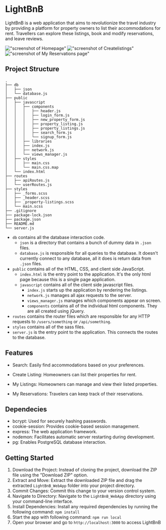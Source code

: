 # LightBnB

LightBnB is a web application that aims to revolutionize the travel industry by providing a platform for property owners to list their accommodations for rent. Travellers can explore these listings, book and modify reservations, and leave reviews.

!["screenshot of Homepage"]()
!["screenshot of Createlistings"]()
!["screenshot of My Reservations page"]()

## Project Structure

```
.
├── db
│   ├── json
│   └── database.js
├── public
│   ├── javascript
│   │   ├── components 
│   │   │   ├── header.js
│   │   │   ├── login_form.js
│   │   │   ├── new_property_form.js
│   │   │   ├── property_listing.js
│   │   │   ├── property_listings.js
│   │   │   ├── search_form.js
│   │   │   └── signup_form.js
│   │   ├── libraries
│   │   ├── index.js
│   │   ├── network.js
│   │   └── views_manager.js
│   ├── styles
│   │   ├── main.css
│   │   └── main.css.map
│   └── index.html
├── routes
│   ├── apiRoutes.js
│   └── userRoutes.js
├── styles  
│   ├── _forms.scss
│   ├── _header.scss
│   ├── _property-listings.scss
│   └── main.scss
├── .gitignore
├── package-lock.json
├── package.json
├── README.md
└── server.js
```

* `db` contains all the database interaction code.
  * `json` is a directory that contains a bunch of dummy data in `.json` files.
  * `database.js` is responsible for all queries to the database. It doesn't currently connect to any database, all it does is return data from `.json` files.
* `public` contains all of the HTML, CSS, and client side JavaScript. 
  * `index.html` is the entry point to the application. It's the only html page because this is a single page application.
  * `javascript` contains all of the client side javascript files.
    * `index.js` starts up the application by rendering the listings.
    * `network.js` manages all ajax requests to the server.
    * `views_manager.js` manages which components appear on screen.
    * `components` contains all of the individual html components. They are all created using jQuery.
* `routes` contains the router files which are responsible for any HTTP requests to `/users/something` or `/api/something`. 
* `styles` contains all of the sass files. 
* `server.js` is the entry point to the application. This connects the routes to the database.

## Features

* Search: Easily find accommodations based on your preferences.

* Create Listing: Homeowners can list their properties for rent.

* My Listings: Homeowners can manage and view their listed properties.

* My Reservations: Travelers can keep track of their reservations.

## Dependecies

* bcrypt: Used for securely hashing passwords.
* cookie-session: Provides cookie-based session management.
* express: The web application framework.
* nodemon: Facilitates automatic server restarting during development.
* pg: Enables PostgreSQL database interaction.

## Getting Started

1. Download the Project: Instead of cloning the project, download the ZIP file using the "Download ZIP" option.
2. Extract and Move: Extract the downloaded ZIP file and drag the extracted `LightBnB_WebApp` folder into your project directory.
3. Commit Changes: Commit this change to your version control system.
4. Navigate to Directory: Navigate to the `LightBnB_WebApp` directory using your command-line interface.
5. Install Dependencies: Install any required dependencies by running the following command:
`npm install`
6. Start the app with following command:
   `npm run local`
7. Open your browser and go to `http://localhost:3000` to access LightBnB 
